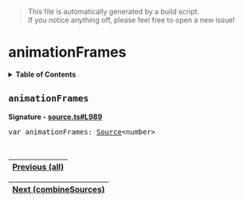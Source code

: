 > This file is automatically generated by a build script.<br>If you notice anything off, please feel free to open a new issue!

# animationFrames

<details><summary><b>Table of Contents</b></summary>

1. [<code>animationFrames</code>](#animationFrames)</details>

## <a name="animationFrames"></a><code>animationFrames</code>

<b>Signature - [source.ts#L989](..\/..\/packages\/core\/src\/source.ts#L989)</b>

<pre>var animationFrames: <a href="00-Source.md#Source-Interface">Source</a>&lt;number&gt;</pre><br>

| [Previous \(all\)](06-all.md#readme) |
| --- |

<div align="right">

| [Next \(combineSources\)](08-combineSources.md#readme) |
| --- |
</div>
